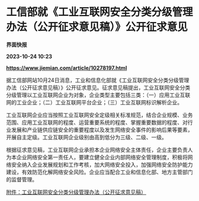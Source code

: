 # 工信部就《工业互联网安全分类分级管理办法（公开征求意见稿）》公开征求意见
**界面快报**

**2023-10-24 10:23**

**https://www.jiemian.com/article/10278197.html**

据工信部网站10月24日消息，工业和信息化部就《工业互联网安全分类分级管理办法（公开征求意见稿）》公开征求意见。征求意见稿提出，工业互联网安全分类分级管理以工业互联网企业为对象，企业类型主要包括三类：（一）应用工业互联网的工业企业；（二）工业互联网平台企业；（三）工业互联网标识解析企业。

工业互联网企业应当按照工业互联网安全定级相关标准规范，结合企业规模、业务范围、应用工业互联网的程度、运营重要系统的程度、掌握重要数据的程度、对行业发展和产业链供应链安全的重要程度以及发生网络安全事件的影响后果等要素，开展自主定级。工业互联网企业级别由高到低分为三级、二级、一级。

根据征求意见稿，工业互联网企业承担本企业网络安全主体责任，企业主要负责人为本企业网络安全第一责任人，要建立健全企业内部网络安全管理制度，积极将网络安全纳入企业发展规划和工作考核，加大网络安全投入，加强网络安全防护能力建设，有效防范化解网络安全风险。企业应当配合工业和信息化部、地方主管部门的监督管理。

[附件：工业互联网安全分类分级管理办法（公开征求意见稿）](https://www.miit.gov.cn/cms_files/filemanager/1226211233/attach/202310/240fb5298f394f28b5e2cd5136649c52.pdf)